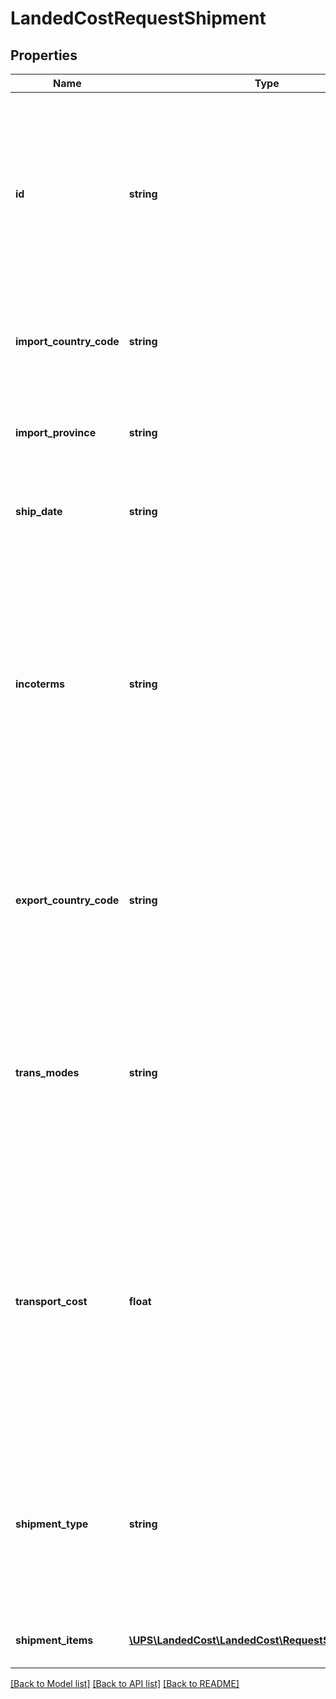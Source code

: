 # LandedCostRequestShipment

## Properties
Name | Type | Description | Notes
------------ | ------------- | ------------- | -------------
**id** | **string** | Specifies the Shipment ID in the Landed Cost quote. It is an arbitrary string provided by the user of the API and will be  returned with the Landed Cost Quote to indicate which shipment the tariffs apply to. There are similar IDs associated with the Product and Order objects. | 
**import_country_code** | **string** | Specifies the Import/Ship-To/Destination/Final country of the shipment. Please check country list in the Appendix. | 
**import_province** | **string** | Province/State is supported only for a few countries such as Mexico, Canada, etc. Please check Province list in the Appendix | [optional] 
**ship_date** | **string** | Defaults to current date if not provided. Date format: YYYY-MM-DD. | [optional] 
**incoterms** | **string** | Supported Incoterm Values: 1. CFR - Cost &amp; Freight  2. CIF - Cost, Insurance &amp; Freight  3. CIP - Carriage and Insurance Paid-To  4. CPT - Carriage Paid-To  5. DAP - Delivered At Place  6. DAT - Delivered At Terminal  7. DDP - Delivered Duty Paid  8. DPU - Delivered at Place Unloaded  9. EXW - Ex Works  10. FAS - Free Alongside Ship  11. FCA - Free Carrier  12. FOB - Free On Board (Default) | [optional] [default to 'FOB']
**export_country_code** | **string** | Specifies the export/ship-from/origin country of the shipment. Please check country List in the Appendix section.  **Note:** Export country code must be different from the import country code. | 
**trans_modes** | **string** | The modes of transportation (in upper case). Supported Values:  1. INT_AIR 2.  INT_OCEAN  3. INT_RAIL  4. INT_TRUCK  5. DOM_AIR  6. DOM_OCEAN  7. DOM_RAIL  8. DOM_TRUCK   Default value will vary based on the import country. | [optional] 
**transport_cost** | **float** | Specifies the Freight charge or transport costs, which are used for tariff calculations. Landed cost result might have some dependency on the freight charges in some countries. Therefore, freight amount should be always provided for accurate Landed Cost result.   Allowed values:  1. Any non-negative floating-point number.  2. Numeric value with optional decimal value. | [optional] 
**shipment_type** | **string** | Specifies the shipment type such as Gift, Document, Commercial (Sale), etc.  Supported Shipment Types:  1. GIFT  2. COMMERCIAL  3. SALE  4. SAMPLE  5. REPAIR  6. RETURN  7. OTHER   Default value will vary and based on import country. | [optional] 
**shipment_items** | [**\UPS\LandedCost\LandedCost\RequestShipmentItems[]**](RequestShipmentItems.md) | Array of shipment item objects (commodities), that are in a shipment. | 

[[Back to Model list]](../../README.md#documentation-for-models) [[Back to API list]](../../README.md#documentation-for-api-endpoints) [[Back to README]](../../README.md)

